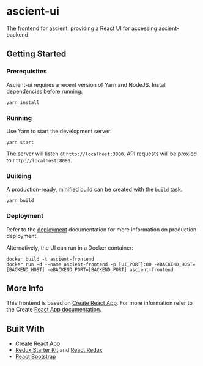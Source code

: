 # ascient-ui
The frontend for ascient, providing a React UI for accessing ascient-backend. 

## Getting Started

### Prerequisites
Ascient-ui requires a recent version of Yarn and NodeJS. Install dependencies before running:
```shell
yarn install
```

### Running
Use Yarn to start the development server:
```shell
yarn start
```
The server will listen at `http://localhost:3000`. API requests will be proxied to `http://localhost:8080`.

### Building
A production-ready, minified build can be created with the `build` task.
```shell
yarn build
```

### Deployment
Refer to the [deployment](https://facebook.github.io/create-react-app/docs/deployment) documentation for more information on production deployment.

Alternatively, the UI can run in a Docker container:
```shell
docker build -t ascient-frontend .
docker run -d --name ascient-frontend -p [UI_PORT]:80 -eBACKEND_HOST=[BACKEND_HOST] -eBACKEND_PORT=[BACKEND_PORT] ascient-frontend
```

## More Info
This frontend is based on [Create React App](https://github.com/facebook/create-react-app). For more information refer to the Create [React App documentation](https://facebook.github.io/create-react-app/docs/getting-started).


## Built With
* [Create React App](https://github.com/facebook/create-react-app)
* [Redux Starter Kit](https://github.com/reduxjs/redux-starter-kit) and [React Redux](https://github.com/reduxjs/react-redux)
* [React Bootstrap](https://react-bootstrap.github.io/)
